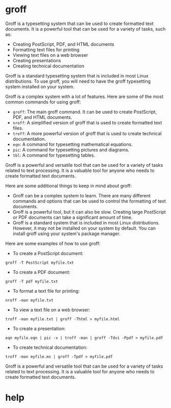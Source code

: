 # groff

Groff is a typesetting system that can be used to create formatted text documents. It is a powerful tool that can be used for a variety of tasks, such as:

* Creating PostScript, PDF, and HTML documents
* Formatting text files for printing
* Viewing text files on a web browser
* Creating presentations
* Creating technical documentation

Groff is a standard typesetting system that is included in most Linux distributions. To use groff, you will need to have the groff typesetting system installed on your system.

Groff is a complex system with a lot of features. Here are some of the most common commands for using groff:

* `groff`: The main groff command. It can be used to create PostScript, PDF, and HTML documents.
* `nroff`: A simplified version of groff that is used to create formatted text files.
* `troff`: A more powerful version of groff that is used to create technical documentation.
* `eqn`: A command for typesetting mathematical equations.
* `pic`: A command for typesetting pictures and diagrams.
* `tbl`: A command for typesetting tables.

Groff is a powerful and versatile tool that can be used for a variety of tasks related to text processing. It is a valuable tool for anyone who needs to create formatted text documents.

Here are some additional things to keep in mind about groff:

* Groff can be a complex system to learn. There are many different commands and options that can be used to control the formatting of text documents.
* Groff is a powerful tool, but it can also be slow. Creating large PostScript or PDF documents can take a significant amount of time.
* Groff is a standard system that is included in most Linux distributions. However, it may not be installed on your system by default. You can install groff using your system's package manager.

Here are some examples of how to use groff:

* To create a PostScript document:
```
groff -T PostScript myfile.txt
```
* To create a PDF document:
```
groff -T pdf myfile.txt
```
* To format a text file for printing:
```
nroff -man myfile.txt
```
* To view a text file on a web browser:
```
troff -man myfile.txt | groff -Thtml > myfile.html
```
* To create a presentation:
```
eqn myfile.eqn | pic -x | troff -man | groff -Tdvi -Ppdf > myfile.pdf
```
* To create technical documentation:
```
troff -man myfile.ms | groff -Tpdf > myfile.pdf
```

Groff is a powerful and versatile tool that can be used for a variety of tasks related to text processing. It is a valuable tool for anyone who needs to create formatted text documents.



# help 

```

```
